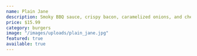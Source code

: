 ```yaml
---
name: Plain Jane
description: Smoky BBQ sauce, crispy bacon, caramelized onions, and cheddar cheese
price: $15.99
category: burgers
image: "/images/uploads/plain_jane.jpg"
featured: true
available: true
---
```

